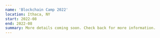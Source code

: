 ```yaml
---
name: 'Blockchain Camp 2022'
location: Ithaca, NY
start: 2022-08
end: 2022-08
summary: More details coming soon. Check back for more information.
---
```

